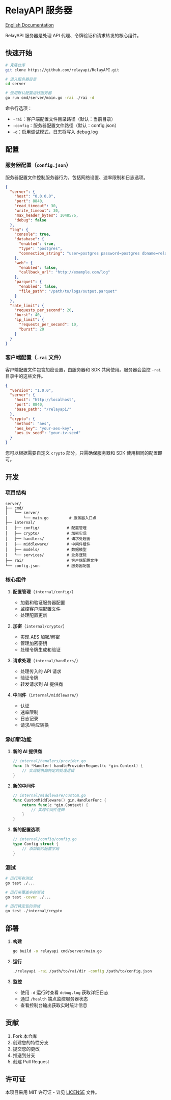 # RelayAPI 服务器

[English Documentation](README.md)

RelayAPI 服务器是处理 API 代理、令牌验证和请求转发的核心组件。

## 快速开始

```bash
# 克隆仓库
git clone https://github.com/relayapi/RelayAPI.git

# 进入服务器目录
cd server

# 使用默认配置运行服务器
go run cmd/server/main.go -rai ./rai -d
```

命令行选项：
- `-rai`：客户端配置文件目录路径（默认：当前目录）
- `-config`：服务器配置文件路径（默认：config.json）
- `-d`：启用调试模式，日志将写入 debug.log

## 配置

### 服务器配置（`config.json`）

服务器配置文件控制服务器行为，包括网络设置、速率限制和日志选项。

```json
{
  "server": {
    "host": "0.0.0.0",
    "port": 8840,
    "read_timeout": 30,
    "write_timeout": 30,
    "max_header_bytes": 1048576,
    "debug": false
  },
  "log": {
    "console": true,
    "database": {
      "enabled": true,
      "type": "postgres",
      "connection_string": "user=postgres password=postgres dbname=relayapi host=localhost port=5432 sslmode=disable"
    },
    "web": {
      "enabled": false,
      "callback_url": "http://example.com/log"
    },
    "parquet": {
      "enabled": false,
      "file_path": "/path/to/logs/output.parquet"
    }
  },
  "rate_limit": {
    "requests_per_second": 20,
    "burst": 40,
    "ip_limit": {
      "requests_per_second": 10,
      "burst": 20
    }
  }
}
```

### 客户端配置（`.rai` 文件）

客户端配置文件包含加密设置，由服务器和 SDK 共同使用。服务器会监控 `-rai` 目录中的这些文件。

```json
{
  "version": "1.0.0",
  "server": {
    "host": "http://localhost",
    "port": 8840,
    "base_path": "/relayapi/"
  },
  "crypto": {
    "method": "aes",
    "aes_key": "your-aes-key",
    "aes_iv_seed": "your-iv-seed"
  }
}
```

您可以根据需要自定义 `crypto` 部分，只需确保服务器和 SDK 使用相同的配置即可。

## 开发

### 项目结构

```
server/
├── cmd/
│   └── server/
│       └── main.go         # 服务器入口点
├── internal/
│   ├── config/            # 配置管理
│   ├── crypto/            # 加密实现
│   ├── handlers/          # 请求处理器
│   ├── middleware/        # 中间件组件
│   ├── models/            # 数据模型
│   └── services/          # 业务逻辑
├── rai/                   # 客户端配置文件
└── config.json            # 服务器配置
```

### 核心组件

1. **配置管理**（`internal/config/`）
   - 加载和验证服务器配置
   - 监控客户端配置文件
   - 处理配置更新

2. **加密**（`internal/crypto/`）
   - 实现 AES 加密/解密
   - 管理加密密钥
   - 处理令牌生成和验证

3. **请求处理**（`internal/handlers/`）
   - 处理传入的 API 请求
   - 验证令牌
   - 转发请求到 AI 提供商

4. **中间件**（`internal/middleware/`）
   - 认证
   - 速率限制
   - 日志记录
   - 请求/响应转换

### 添加新功能

1. **新的 AI 提供商**
   ```go
   // internal/handlers/provider.go
   func (h *Handler) handleProviderRequest(c *gin.Context) {
       // 实现提供商特定的处理逻辑
   }
   ```

2. **新的中间件**
   ```go
   // internal/middleware/custom.go
   func CustomMiddleware() gin.HandlerFunc {
       return func(c *gin.Context) {
           // 实现中间件逻辑
       }
   }
   ```

3. **新的配置选项**
   ```go
   // internal/config/config.go
   type Config struct {
       // 添加新的配置字段
   }
   ```

### 测试

```bash
# 运行所有测试
go test ./...

# 运行带覆盖率的测试
go test -cover ./...

# 运行特定包的测试
go test ./internal/crypto
```

## 部署

1. **构建**
   ```bash
   go build -o relayapi cmd/server/main.go
   ```

2. **运行**
   ```bash
   ./relayapi -rai /path/to/rai/dir -config /path/to/config.json
   ```

3. **监控**
   - 使用 `-d` 运行时查看 `debug.log` 获取详细日志
   - 通过 `/health` 端点监控服务器状态
   - 查看控制台输出获取实时统计信息

## 贡献

1. Fork 本仓库
2. 创建您的特性分支
3. 提交您的更改
4. 推送到分支
5. 创建 Pull Request

## 许可证

本项目采用 MIT 许可证 - 详见 [LICENSE](../LICENSE) 文件。 